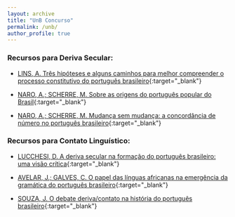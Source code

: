 ```yaml
---
layout: archive
title: "UnB Concurso"
permalink: /unb/
author_profile: true
---
```


### Recursos para Deriva Secular:

- [LINS, A. Três hipóteses e alguns caminhos para melhor compreender o processo constitutivo do português brasileiro](https://books.scielo.org/id/3fz/pdf/oliveira-9788523211837-14.pdf){:target="_blank"}

- [NARO, A.; SCHERRE, M. Sobre as origens do português popular do Brasil](https://revistas.pucsp.br/delta/article/view/45496){:target="_blank"}

- [NARO, A.; SCHERRE, M. Mudança sem mudança: a concordância de número no português brasileiro](https://dialnet.unirioja.es/servlet/articulo?codigo=6112270){:target="_blank"}


### Recursos para Contato Linguístico:

- [LUCCHESI, D. A deriva secular na formação do português brasileiro: uma visão crítica](https://books.scielo.org/id/67y3k/pdf/lobo-9788523212308-18.pdf){:target="_blank"}

- [AVELAR, J.; GALVES, C. O papel das línguas africanas na emergência da gramática do português brasileiro](http://www.scielo.edu.uy/scielo.php?script=sci_arttext&pid=S2079-312X2014000200010){:target="_blank"}

- [SOUZA, J. O debate deriva/contato na história do português brasileiro](https://periodicos.fclar.unesp.br/alfa/article/view/11584){:target="_blank"}

